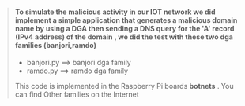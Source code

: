 > #### To simulate the malicious activity in our IOT network we did implement a simple application that generates a malicious domain name by using a DGA then sending a DNS query for the 'A' record (IPv4 address) of the  domain , we did the test with these two dga families (banjori,ramdo)
>
> - banjori.py ==> banjori dga family 
> - ramdo.py ==> ramdo dga family
>
>  This code is implemented in the Raspberry Pi boards **botnets** .
You can find Other families on the Internet